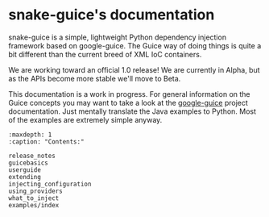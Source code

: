 # snake-guice's documentation

snake-guice is a simple, lightweight Python dependency injection framework based on google-guice. The Guice way of doing things is quite a bit different than the current breed of XML IoC containers.

We are working toward an official 1.0 release! We are currently in Alpha, but as the APIs become more stable we'll move to Beta.

This documentation is a work in progress. For general information on the Guice concepts you may want to take a look at the [google-guice](https://github.com/google/guice/wiki) project documentation. Just mentally translate the Java examples to Python. Most of the examples are extremely simple anyway.

```{toctree}
:maxdepth: 1
:caption: "Contents:"

release_notes
guicebasics
userguide
extending
injecting_configuration
using_providers
what_to_inject
examples/index
```
